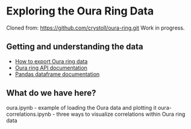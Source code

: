 # Exploring the Oura Ring Data
Cloned from: https://github.com/crystoll/oura-ring.git
Work in progress.

## Getting and understanding the data

- [How to export Oura ring data](https://support.ouraring.com/hc/en-us/articles/360025441594-Export-and-Share-Your-Oura-Data)
- [Oura ring API documentation](https://cloud.ouraring.com/docs/sleep)
- [Pandas dataframe documentation](https://pandas.pydata.org/docs/index.html)

## What do we have here?

oura.ipynb - example of loading the Oura data and plotting it
oura-correlations.ipynb - three ways to visualize correlations within Oura ring data
